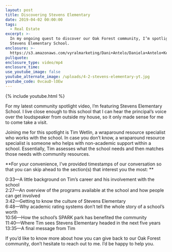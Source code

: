 ```yaml
---
layout: post
title: Discovering Stevens Elementary
date: 2019-04-02 00:00:00
tags:
  - Real Estate
excerpt: >-
  In my ongoing quest to discover our Oak Forest community, I’m spotlighting
  Stevens Elementary School.
enclosure: >-
  https://s3.amazonaws.com/vyralmarketing/Dani+Antelo/Daniela+Antelo+Keller+Williams+_+Discovering+Stevens+Elementary.mp4
pullquote:
enclosure_type: video/mp4
enclosure_time:
use_youtube_image: false
youtube_alternate_image: /uploads/4-2-stevens-elementary-yt.jpg
youtube_code: 0vcauD-lOEw
---
```


{% include youtube.html %}

For my latest community spotlight video, I’m featuring Stevens Elementary School. I live close enough to this school that I can hear the principal’s voice over the loudspeaker from outside my house, so it only made sense for me to come take a visit. 

Joining me for this spotlight is Tim Wetlin, a wraparound resource specialist who works with the school. In case you don’t know, a wraparound resource specialist is someone who helps with non-academic support within a school. Essentially, Tim assesses what the school needs and then matches those needs with community resources.

**For your convenience, I’ve provided timestamps of our conversation so that you can skip ahead to the section(s) that interest you the most: **

0:33—A little background on Tim’s career and his involvement with the school <br>2:27—An overview of the programs available at the school and how people can get involved<br>3:42—Getting to know the culture of Stevens Elementary <br>6:48—Why academic rating systems don’t tell the whole story of a school’s worth<br>10:56—How the school’s SPARK park has benefited the community<br>11:40—Where Tim sees Stevens Elementary headed in the next five years <br>13:35—A final message from Tim

If you’d like to know more about how you can give back to our Oak Forest community, don’t hesitate to reach out to me. I’d be happy to help you.